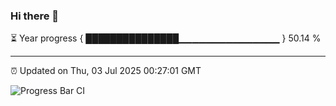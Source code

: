 ### Hi there 👋

⏳ Year progress { ███████████████▁▁▁▁▁▁▁▁▁▁▁▁▁▁▁ } 50.14 %

---

⏰ Updated on Thu, 03 Jul 2025 00:27:01 GMT

![Progress Bar CI](https://github.com/liununu/liununu/workflows/Progress%20Bar%20CI/badge.svg)
